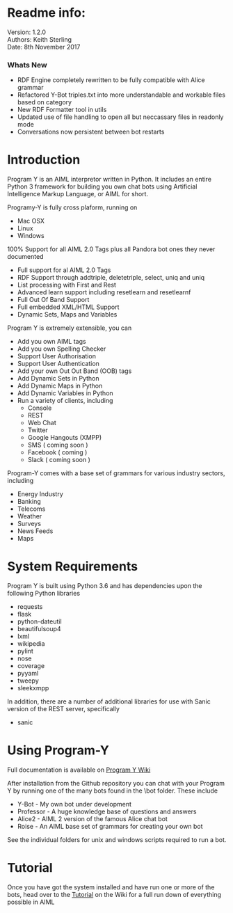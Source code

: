 # Readme info:

Version: 1.2.0 <br/>
Authors: Keith Sterling <br/>
Date: 8th November 2017 <br/>

### Whats New
* RDF Engine completely rewritten to be fully compatible with Alice grammar
* Refactored Y-Bot triples.txt into more understandable and workable files based on category
* New RDF Formatter  tool in utils 
* Updated use of file handling to open all but neccassary files in readonly mode
* Conversations now persistent between bot restarts
 
# Introduction

Program Y is an AIML interpretor written in Python. It includes an entire Python 3 framework for building you own chat bots using
Artificial Intelligence Markup Language, or AIML for short. 

Programy-Y is fully cross plaform, running on 

* Mac OSX
* Linux
* Windows

100% Support for all AIML 2.0 Tags plus all Pandora bot ones they never documented

* Full support for al AIML 2.0 Tags
* RDF Support through addtriple, deletetriple, select, uniq and uniq
* List processing with First and Rest
* Advanced learn support including resetlearn and resetlearnf
* Full Out Of Band Support
* Full embedded XML/HTML Support
* Dynamic Sets, Maps and Variables

Program Y is extremely extensible, you can

* Add you own AIML tags
* Add you own Spelling Checker
* Support User Authorisation
* Support User Authentication
* Add your own Out Out Band (OOB) tags
* Add Dynamic Sets in Python
* Add Dynamic Maps in Python
* Add Dynamic Variables in Python
* Run a variety of clients, including
  * Console
  * REST
  * Web Chat
  * Twitter
  * Google Hangouts (XMPP)
  * SMS ( coming soon )
  * Facebook ( coming )
  * Slack ( coming soon )

Program-Y comes with a base set of grammars for various industry sectors, including

* Energy Industry
* Banking
* Telecoms
* Weather
* Surveys
* News Feeds
* Maps


# System Requirements

Program Y is built using Python 3.6 and has dependencies upon the following Python libraries

* requests
* flask
* python-dateutil
* beautifulsoup4
* lxml
* wikipedia
* pylint
* nose
* coverage
* pyyaml
* tweepy
* sleekxmpp

In addition, there are a number of additional libraries for use with Sanic version of the REST server, specifically

* sanic

# Using Program-Y

Full documentation is available on [Program Y Wiki](https://github.com/keiffster/program-y/wiki)

After installation from the Github repository you can chat with your Program Y by running one of the many bots found in the 
\bot folder. These include

* Y-Bot - My own bot under development
* Professor - A huge knowledge base of questions and answers
* Alice2 - AIML 2 version of the famous Alice chat bot
* Roise - An AIML base set of grammars for creating your own bot

See the individual folders for unix and windows scripts required to run a bot.

# Tutorial

Once you have got the system installed and have run one or more of the bots, head over to the [Tutorial](https://github.com/keiffster/program-y/wiki/AIML-Tutorial) on the Wiki for a full 
run down of everything possible in AIML





